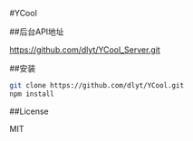 #YCool

##后台API地址

https://github.com/dlyt/YCool_Server.git

##安装
```bash
git clone https://github.com/dlyt/YCool.git
npm install
```

##License

MIT
